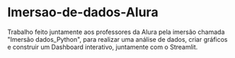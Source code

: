 # Imersao-de-dados-Alura
Trabalho feito juntamente aos professores da Alura pela imersão chamada "Imersão dados_Python", para realizar uma análise de dados, criar gráficos e construir um Dashboard interativo, juntamente com o Streamlit.
